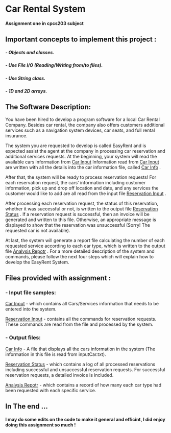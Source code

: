# Car Rental System 
 #### Assignment one in cpcs203 subject 
 ## Important concepts to implement this project :

##### - Objects and classes.
##### - Use File I/O (Reading/Writing from/to files).
##### - Use String class.
##### - 1D and 2D arrays.

 ## The Software Description: 

You have been hired to develop a program software for a local Car Rental Company. Besides car
rental, the company also offers customers additional services such as a navigation system devices,
car seats, and full rental insurance.

The system you are requested to develop is called EasyRent and is expected assist the agent at the
company in processing car reservation and additional services requests. At the beginning, your
system will read the available cars information from [Car Input](https://drive.google.com/file/d/1EjXorneaDR02bD3Ka3WzOzP6zgYtBQ_r/view?usp=share_link) Information read from
[Car Input](https://drive.google.com/file/d/1EjXorneaDR02bD3Ka3WzOzP6zgYtBQ_r/view?usp=share_link) are written with all the details into the car information file, called [Car Info](https://drive.google.com/file/d/1W_BLIUXQGz9NAus-zJsFBppe9b6cEft4/view?usp=share_link) .

After that, the system will be ready to process reservation requests! For each reservation request,
the cars’ information including customer information, pick up and drop off location and date, and
any services the customer would like to add are all read from the input file [Reservation Input](https://drive.google.com/file/d/12V-_9I0UmMq52aC59A8zwsVm--wdQN84/view?usp=share_link) .

After processing each reservation request, the status of this reservation, whether it was successful
or not, is written to the output file [Reservation Status](https://drive.google.com/file/d/16YLPDk3FCOHEewn5PtaiQIGqWIdzQnVo/view?usp=share_link) . If a reservation request is successful,
then an invoice will be generated and written to this file. Otherwise, an appropriate message is
displayed to show that the reservation was unsuccessful (Sorry! The requested car is not available).

At last, the system will generate a report file calculating the number of each requested service
according to each car type, which is written to the output file [Analysis Repotr](https://drive.google.com/file/d/1Ar2VY_aZF8flR0-Sy2xkM_eMx99b5njm/view?usp=share_link) .
For a more detailed description of the system and commands, please follow the next four steps
which will explain how to develop the EasyRent System.

## Files provided with assignment :

### - Input file samples:
[Car Input](https://drive.google.com/file/d/1EjXorneaDR02bD3Ka3WzOzP6zgYtBQ_r/view?usp=share_link) - which contains all Cars/Services information that needs to be entered
into the system.

[Reservation Input](https://drive.google.com/file/d/12V-_9I0UmMq52aC59A8zwsVm--wdQN84/view?usp=share_link) - contains all the commands for reservation requests. These
commands are read from the file and processed by the system.


### - Output files:
[Car Info](https://drive.google.com/file/d/1W_BLIUXQGz9NAus-zJsFBppe9b6cEft4/view?usp=share_link) - A file that displays all the cars information in the system (The
information in this file is read from inputCar.txt).

[Reservation Status](https://drive.google.com/file/d/16YLPDk3FCOHEewn5PtaiQIGqWIdzQnVo/view?usp=share_link) - which contains a log of all processed reservations
including successful and unsuccessful reservation requests. For successful
reservation requests, a detailed invoice is included.

[Analysis Repotr](https://drive.google.com/file/d/1Ar2VY_aZF8flR0-Sy2xkM_eMx99b5njm/view?usp=share_link) - which contains a record of how many each car type had been
requested with each specific service.

## In The end ...
#### I may do some edits on the code to make it general and efficint, I did enjoy doing this assignment so much ! 
